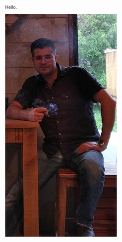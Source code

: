 <p>Hello.</p>
<p><img src="https://raw.githubusercontent.com/45lc/45lc.github.io/main/vlf01.jpg" alt=""></p>
